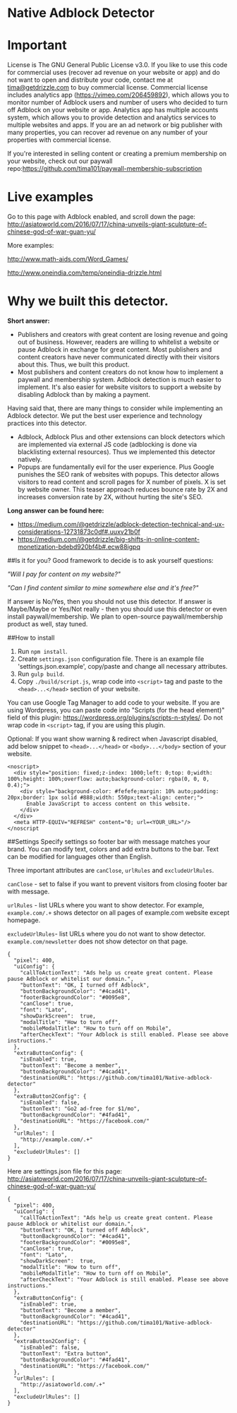 # Native Adblock Detector

# Important

License is The GNU General Public License v3.0. If you like to use this code for commercial uses (recover ad revenue on your website or app) and do not want to open and distribute your code, contact me at tima@getdrizzle.com to buy commercial license. Commercial license includes analytics app (https://vimeo.com/206459892), which allows you to monitor number of Adblock users and number of users who decided to turn off Adblock on your website or app. Analytics app has multiple accounts system, which allows you to provide detection and analytics services to multiple websites and apps. If you are an ad network or big publisher with many properties, you can recover ad revenue on any number of your properties with commercial license.

If you're interested in selling content or creating a premium membership on your website, check out our paywall repo:https://github.com/tima101/paywall-membership-subscription

# Live examples

Go to this page with Adblock enabled, and scroll down the page:
http://asiatoworld.com/2016/07/17/china-unveils-giant-sculpture-of-chinese-god-of-war-guan-yu/

More examples:

http://www.math-aids.com/Word_Games/

http://www.oneindia.com/temp/oneindia-drizzle.html

# Why we built this detector.

**Short answer:**
- Publishers and creators with great content are losing revenue and going out of business. However, readers are willing to whitelist a website or pause Adblock in exchange for great content. Most publishers and content creators have never communicated directly with their visitors about this. Thus, we built this product.
- Most publishers and content creators do not know how to implement a paywall and membership system. Adblock detection is much easier to implement. It's also easier for website visitors to support a website by disabling Adblock than by making a payment.

Having said that, there are many things to consider while implementing an Adblock detector. We put the best user experience and technology practices into this detector.
- Adblock, Adblock Plus and other extensions can block detectors which are implemented via external JS code (adblocking is done via blacklisting external resources). Thus we implemented this detector natively.
- Popups are fundamentally evil for the user experience. Plus Google punishes the SEO rank of websites with popups. This detector allows visitors to read content and scroll pages for X number of pixels. X is set by website owner. This teaser approach reduces bounce rate by 2X and increases conversion rate by 2X, without hurting the site's SEO.


**Long answer can be found here:**
- https://medium.com/@getdrizzle/adblock-detection-technical-and-ux-considerations-12731873c0df#.uuxv21b0f
- https://medium.com/@getdrizzle/big-shifts-in-online-content-monetization-bdebd920bf4b#.ecw88igpq

##Is it for you?
Good framework to decide is to ask yourself questions: 

*"Will I pay for content on my website?"*

*"Can I find content similar to mine somewhere else and it's free?"*

If answer is No/Yes, then you should not use this detector.
If answer is Maybe/Maybe or Yes/Not really - then you should use this detector or even install paywall/membership.
We plan to open-source paywall/membership product as well, stay tuned.


##How to install
1. Run `npm install`.
1. Create `settings.json` configuration file. There is an example file 'settings.json.example', copy/paste and change all necessary attributes.
1. Run `gulp build`.
1. Copy `./build/script.js`, wrap code into `<script>` tag and paste to the `<head>...</head>` section of your website.

You can use Google Tag Manager to add code to your website.
If you are using Wordpress, you can paste code into "Scripts (for the head element)" field of this plugin: https://wordpress.org/plugins/scripts-n-styles/. Do not wrap code in `<script>` tag, if you are using this plugin.

Optional: If you want show warning & redirect when Javascript disabled, add below snippet to `<head>...</head>` or `<body>...</body>` section of your website.

```
<noscript>
  <div style="position: fixed;z-index: 1000;left: 0;top: 0;width: 100%;height: 100%;overflow: auto;background-color: rgba(0, 0, 0, 0.4);">
    <div style="background-color: #fefefe;margin: 10% auto;padding: 20px;border: 1px solid #888;width: 550px;text-align: center;">
      Enable JavaScript to access content on this website.
    </div>
  </div>
  <meta HTTP-EQUIV="REFRESH" content="0; url=<YOUR_URL>"/>
</noscript
```

##Settings
Specify settings so footer bar with message matches your brand. You can modify text, colors and add extra buttons to the bar.  Text can be modified for languages other than English.

Three important attributes are `canClose`, `urlRules` and `excludeUrlRules`.

`canClose` - set to false if you want to prevent visitors from closing footer bar with message.

`urlRules` - list URLs where you want to show detector. For example, `example.com/.+` shows detector on all pages of example.com website except homepage.

`excludeUrlRules`- list URLs where you do not want to show detector. `example.com/newsletter` does not show detector on that page.

```
{
  "pixel": 400,
  "uiConfig": {
    "callToActionText": "Ads help us create great content. Please pause Adblock or whitelist our domain.",
    "buttonText": "OK, I turned off Adblock",
    "buttonBackgroundColor": "#4cad41",
    "footerBackgroundColor": "#0095e8",
    "canClose": true,
    "font": "Lato",
    "showDarkScreen":  true,
    "modalTitle": "How to turn off",
    "mobileModalTitle": "How to turn off on Mobile",
    "afterCheckText": "Your Adblock is still enabled. Please see above instructions."
  },
  "extraButtonConfig": {
    "isEnabled": true,
    "buttonText": "Become a member",
    "buttonBackgroundColor": "#4cad41",
    "destinationURL": "https://github.com/tima101/Native-adblock-detector"
  },
  "extraButton2Config": {
    "isEnabled": false,
    "buttonText": "Go2 ad-free for $1/mo",
    "buttonBackgroundColor": "#4fad41",
    "destinationURL": "https://facebook.com/"
  },
  "urlRules": [
    "http://example.com/.+"
  ],
  "excludeUrlRules": []
}
```
Here are settings.json file for this page: http://asiatoworld.com/2016/07/17/china-unveils-giant-sculpture-of-chinese-god-of-war-guan-yu/

```
{
  "pixel": 400,
  "uiConfig": {
    "callToActionText": "Ads help us create great content. Please pause Adblock or whitelist our domain.",
    "buttonText": "OK, I turned off Adblock",
    "buttonBackgroundColor": "#4cad41",
    "footerBackgroundColor": "#0095e8",
    "canClose": true,
    "font": "Lato",
    "showDarkScreen":  true,
    "modalTitle": "How to turn off",
    "mobileModalTitle": "How to turn off on Mobile",
    "afterCheckText": "Your Adblock is still enabled. Please see above instructions."
  },
  "extraButtonConfig": {
    "isEnabled": true,
    "buttonText": "Become a member",
    "buttonBackgroundColor": "#4cad41",
    "destinationURL": "https://github.com/tima101/Native-adblock-detector"
  },
  "extraButton2Config": {
    "isEnabled": false,
    "buttonText": "Extra button",
    "buttonBackgroundColor": "#4fad41",
    "destinationURL": "https://facebook.com/"
  },
  "urlRules": [
    "http://asiatoworld.com/.+"
  ],
  "excludeUrlRules": []
}
```
